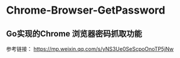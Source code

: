 # Chrome-Browser-GetPassword

## Go实现的Chrome 浏览器密码抓取功能

参考链接： https://mp.weixin.qq.com/s/yNS3Ue0SeScpoOnoTP5jNw
